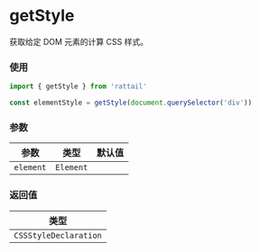 # getStyle

获取给定 DOM 元素的计算 CSS 样式。

### 使用

```ts
import { getStyle } from 'rattail'

const elementStyle = getStyle(document.querySelector('div'))
```

### 参数

| 参数      | 类型      | 默认值 |
| --------- | --------- | ------ |
| `element` | `Element` |        |

### 返回值

| 类型                  |
| --------------------- |
| `CSSStyleDeclaration` |
